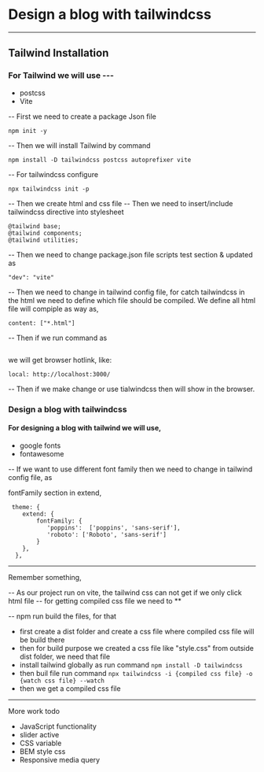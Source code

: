 # Design a blog with tailwindcss
----------

## Tailwind Installation
### For Tailwind we will use ---

* postcss
* Vite 

-- First we need to create a package Json file 
```
npm init -y 
```

-- Then we will install Tailwind by command 
```
npm install -D tailwindcss postcss autoprefixer vite
```

-- For tailwindcss configure
```
npx tailwindcss init -p
```

-- Then we create html and css file
-- Then we need to insert/include tailwindcss directive into stylesheet
```
@tailwind base;
@tailwind components;
@tailwind utilities;
```

-- Then we need to change package.json file scripts test section & updated as
```
"dev": "vite"
```

-- Then we need to change in tailwind config file, for catch tailwindcss in the html we need to define which file should be compiled. We define all html file will compiple as way as, 
```
content: ["*.html"]
```

-- Then if we run command as 
``` npm run dev 
```
we will get browser hotlink, like:
```
local: http://localhost:3000/
```

-- Then if we make change or use tialwindcss then will show in the browser.


### Design a blog with tailwindcss
#### For designing a blog with tailwind we will use, 

* google fonts 
* fontawesome 

-- If we want to use different font family then we need to change in tailwind config file, as

fontFamily section in extend, 

```
 theme: {
    extend: {
        fontFamily: {
           'poppins':  ['poppins', 'sans-serif'],
           'roboto': ['Roboto', 'sans-serif']
        }
    },
  },
```
------------------------

Remember something, 

-- As our project run on vite, the tailwind css can not get if we only click html file
-- for getting compiled css file we need to **

-- npm run build the files, for that

* first create a dist folder and create a css file where compiled css file will be build there
* then for build purpose we created a css file like "style.css" from outside dist folder, we need that file
* install tailwind globally as run command ```npm install -D tailwindcss```
* then buil file run command ```npx tailwindcss -i {compiled css file} -o {watch css file} --watch```
* then we get a compiled css file

----------------------------- 

More work todo 

* JavaScript functionality
* slider active
* CSS variable
* BEM style css
* Responsive media query


